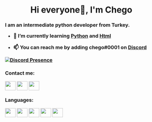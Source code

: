 <h1 align="center">Hi everyone👋, I'm Chego</h1>

<h3 align="left">I am an intermediate python developer from Turkey.

- 🌱 I’m currently learning **[Python](https://www.python.org/)** and **[Html](https://www.w3schools.com/html/)**

- 📫 You can reach me by adding **chego#0001 on [Discord](https://discord.com/users/645947614826725376)**

[![Discord Presence](https://lanyard.cnrad.dev/api/645947614826725376)](https://discord.com/users/645947614826725376)

<h3 align="left">Contact me:</h3>
<p align="left">
<a href="https://discord.com/users/645947614826725376"
target="blank"><img align="center" src="https://unpkg.com/simple-icons@7.21.0/icons/discord.svg" height="30" width="35" /></a>
<a href="https://instagram.com/chegoxrd"
target="blank"><img align="center" src="https://unpkg.com/simple-icons@7.21.0/icons/instagram.svg" height="30" width="35" /></a>
<a href="https://t.me/alochego"
target="blank"><img align="center" src="https://unpkg.com/simple-icons@7.21.0/icons/telegram.svg" height="30" width="35" /></a>
</p>

<h3 align="left">Languages:</h3>
<p align=left">
<a href="https://nodejs.org/"
target="blank"><i align="center" src="https://unpkg.com/simple-icons@7.21.0/icons/nodedotjs.svg" height="30" width="35" /></a>
<a href="https://www.python.org/"
target="blank"><img align="center" src="https://unpkg.com/simple-icons@7.21.0/icons/python.svg" height="30" width="35" /></a>
<a href="https://www.php.net/"
target="blank"><img align="center" src="https://unpkg.com/simple-icons@7.21.0/icons/php.svg" height="30" width="35" /></a>
<a href="https://www.w3schools.com/html/"
target="blank"><img align="center" src="https://unpkg.com/simple-icons@7.21.0/icons/html5.svg" height="30" width="35" /></a>
<a href="https://www.w3schools.com/css/"
target="blank"><img align="center" src="https://unpkg.com/simple-icons@7.21.0/icons/css3.svg" height="30" width="35" /></a>
<a href="https://www.mysql.com/"
target="blank"><img align="center" src="https://unpkg.com/simple-icons@7.21.0/icons/mysql.svg" height="30" width="35" /></a>
</p>

